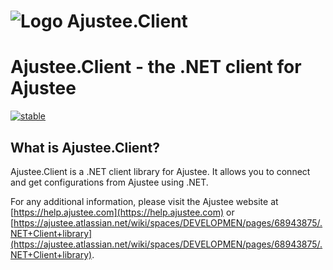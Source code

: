 # ![Logo](https://avatars2.githubusercontent.com/u/49758154?s=100&v=4) Ajustee.Client
# Ajustee.Client - the .NET client for Ajustee

[![stable](https://img.shields.io/nuget/v/Ajustee.Client.svg?label=stable)](https://www.nuget.org/packages/Ajustee.Client/)

## What is Ajustee.Client?

Ajustee.Client is a .NET client library for Ajustee. It allows you to connect and get configurations from Ajustee using .NET.

For any additional information, please visit the Ajustee website at [https://help.ajustee.com](https://help.ajustee.com) or [https://ajustee.atlassian.net/wiki/spaces/DEVELOPMEN/pages/68943875/.NET+Client+library](https://ajustee.atlassian.net/wiki/spaces/DEVELOPMEN/pages/68943875/.NET+Client+library).